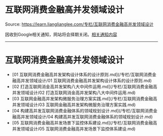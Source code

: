 # 互联网消费金融高并发领域设计 

Source: https://learn.lianglianglee.com/专栏/互联网消费金融高并发领域设计

因收到Google相关通知，网站将会择期关闭。[相关通知内容](https://lumendatabase.org/notices/44265620)

---

# 互联网消费金融高并发领域设计

* [01 互联网消费金融高并发架构设计体系的设计原则.md](/专栏/互联网消费金融高并发领域设计/01 互联网消费金融高并发架构设计体系的设计原则.md)
* [02 打造互联网消金高并发架构八大中间件运用.md](/专栏/互联网消费金融高并发领域设计/02 打造互联网消金高并发架构八大中间件运用.md)
* [03 互联网金融高并发架构微服务治理方案实践.md](/专栏/互联网消费金融高并发领域设计/03 互联网金融高并发架构微服务治理方案实践.md)
* [04 构建高并发互联网消费金融体系的领域规划设计.md](/专栏/互联网消费金融高并发领域设计/04 构建高并发互联网消费金融体系的领域规划设计.md)
* [05 互联网消费金融高并发场景下监控体系建设.md](/专栏/互联网消费金融高并发领域设计/05 互联网消费金融高并发场景下监控体系建设.md)